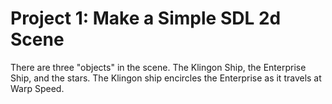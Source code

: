 # Project 1: Make a Simple SDL 2d Scene

There are three "objects" in the scene. The Klingon Ship, the Enterprise Ship, and the stars. The Klingon ship encircles the Enterprise as it travels at Warp Speed.
